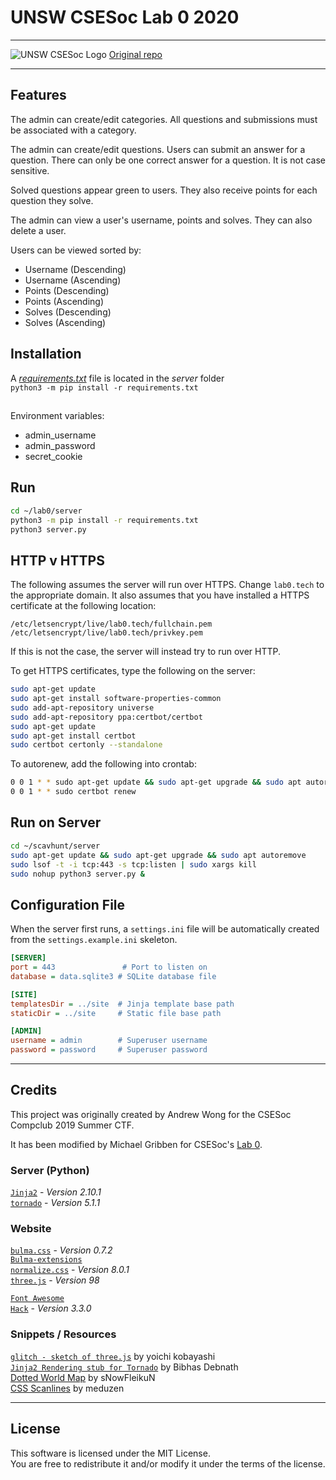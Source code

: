 # UNSW CSESoc Lab 0 2020
---

![UNSW CSESoc Logo](site/assets/img/csesocgreyblue.png)
[Original repo](https://github.com/featherbear/UNSW-CompClub2019Summer-CTF)

---
## Features
The admin can create/edit categories. All questions and submissions must be associated with a category.

The admin can create/edit questions. Users can submit an answer for a question. There can only be one correct answer for a question. It is not case sensitive.

Solved questions appear green to users. They also receive points for each question they solve.

The admin can view a user's username, points and solves. They can also delete a user.

Users can be viewed sorted by:
- Username (Descending)
- Username (Ascending)
- Points (Descending)
- Points (Ascending)
- Solves (Descending)
- Solves (Ascending)

## Installation
A [_requirements.txt_](server/requirements.txt) file is located in the _server_ folder  
`python3 -m pip install -r requirements.txt`

## 

Environment variables:
- admin_username
- admin_password
- secret_cookie

## Run
```bash
cd ~/lab0/server
python3 -m pip install -r requirements.txt
python3 server.py
```

## HTTP v HTTPS
The following assumes the server will run over HTTPS. Change ```lab0.tech``` to the appropriate domain. It also assumes that you have installed a HTTPS certificate at the following location:
```
/etc/letsencrypt/live/lab0.tech/fullchain.pem
/etc/letsencrypt/live/lab0.tech/privkey.pem
```

If this is not the case, the server will instead try to run over HTTP.

To get HTTPS certificates, type the following on the server:
```bash
sudo apt-get update
sudo apt-get install software-properties-common
sudo add-apt-repository universe
sudo add-apt-repository ppa:certbot/certbot
sudo apt-get update
sudo apt-get install certbot
sudo certbot certonly --standalone
```

To autorenew, add the following into crontab:
```bash
0 0 1 * * sudo apt-get update && sudo apt-get upgrade && sudo apt autoremove
0 0 1 * * sudo certbot renew
```

## Run on Server
```bash
cd ~/scavhunt/server
sudo apt-get update && sudo apt-get upgrade && sudo apt autoremove
sudo lsof -t -i tcp:443 -s tcp:listen | sudo xargs kill
sudo nohup python3 server.py &
```

## Configuration File
When the server first runs, a `settings.ini` file will be automatically created from the `settings.example.ini` skeleton.

```ini
[SERVER]
port = 443               # Port to listen on
database = data.sqlite3 # SQLite database file 

[SITE]
templatesDir = ../site  # Jinja template base path
staticDir = ../site     # Static file base path

[ADMIN]
username = admin        # Superuser username
password = password     # Superuser password
```

---
## Credits

This project was originally created by Andrew Wong for the CSESoc Compclub 2019 Summer CTF.

It has been modified by Michael Gribben for CSESoc's [Lab 0](https://lab0.tech/invite/).

### Server (Python)
[`Jinja2`](http://jinja.pocoo.org) - _Version 2.10.1_  
[`tornado`](//www.tornadoweb.org) - _Version 5.1.1_

### Website
[`bulma.css`](//bulma.io) - _Version 0.7.2_  
[`Bulma-extensions`](//wikiki.github.io)  
[`normalize.css`](//necolas.github.io/normalize.css) - _Version 8.0.1_  
[`three.js`](//threejs.org) - _Version 98_  

[`Font Awesome`](//fontawesome.com)  
[`Hack`](//sourcefoundry.org/hack) - _Version 3.3.0_  

### Snippets / Resources
[`glitch - sketch of three.js`](//ykob.github.io/sketch-threejs/sketch/glitch.html) by yoichi kobayashi  
[`Jinja2 Rendering stub for Tornado`](https://bibhasdn.com/blog/using-jinja2-as-the-template-engine-for-tornado-web-framework/) by Bibhas Debnath  
[Dotted World Map](//www.deviantart.com/snowfleikun/art/Dots-world-map-179891314) by sNowFleikuN  
[CSS Scanlines](//codepen.io/meduzen/pen/zxbwRV) by meduzen  

---
## License
This software is licensed under the MIT License.  
You are free to redistribute it and/or modify it under the terms of the license.  
